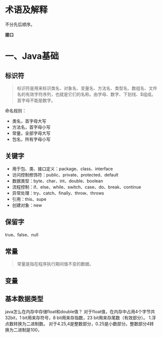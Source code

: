 # 术语及解释

不分先后顺序。

**接口** 


# 一、Java基础
## 标识符
>标识符是用来标识类名、对象名、变量名、方法名、类型名、数组名、文件名的有效字符序列，也就是它们的名称。由字母、数字、下划线、$组成。首字母不能是数字。

命名规则：
- 类名，首字母大写
- 方法名，首字母小写
- 常量，全部字母大写
- 包名，所有字母小写

## 关键字
- 用于包、类、接口定义：package、class、interface
- 访问控制修饰符：public、private、protected、default
- 数据类型：byte、char、int、double、boolean
- 流程控制：if、else、while、switch、case、do、break、continue
- 异常处理：try、catch、finally、throw、throws
- 引用：this、supe
- 创建对象：new

## 保留字
true、false、null

## 常量
>常量是指在程序执行期间值不变的数据。
## 变量

## 基本数据类型
java怎么在内存中存储float和double值？
对于float值，在内存中占用4个字节共32bit，1 bit用来存符号，8 bit用来存指数，23 bit用来存尾数（有效部分）。
1.浮点数转换为二进制数。
对于4.25,4是整数部分，0.25是小数部分。整数部分4转换为二进制是100，
